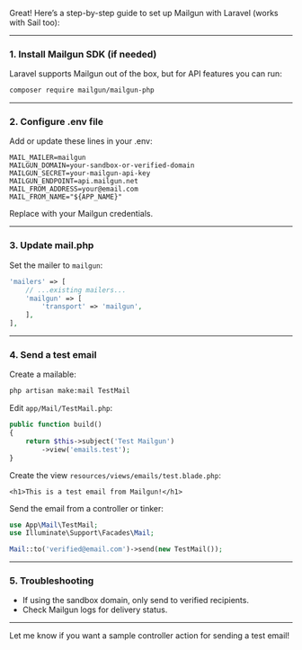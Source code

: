 Great! Here’s a step-by-step guide to set up Mailgun with Laravel (works with Sail too):

---

### 1. Install Mailgun SDK (if needed)
Laravel supports Mailgun out of the box, but for API features you can run:
```bash
composer require mailgun/mailgun-php
```

---

### 2. Configure .env file

Add or update these lines in your .env:
```
MAIL_MAILER=mailgun
MAILGUN_DOMAIN=your-sandbox-or-verified-domain
MAILGUN_SECRET=your-mailgun-api-key
MAILGUN_ENDPOINT=api.mailgun.net
MAIL_FROM_ADDRESS=your@email.com
MAIL_FROM_NAME="${APP_NAME}"
```
Replace with your Mailgun credentials.

---

### 3. Update mail.php

Set the mailer to `mailgun`:
```php
'mailers' => [
    // ...existing mailers...
    'mailgun' => [
        'transport' => 'mailgun',
    ],
],
```

---

### 4. Send a test email

Create a mailable:
```bash
php artisan make:mail TestMail
```

Edit `app/Mail/TestMail.php`:
```php
public function build()
{
    return $this->subject('Test Mailgun')
        ->view('emails.test');
}
```

Create the view `resources/views/emails/test.blade.php`:
```blade
<h1>This is a test email from Mailgun!</h1>
```

Send the email from a controller or tinker:
```php
use App\Mail\TestMail;
use Illuminate\Support\Facades\Mail;

Mail::to('verified@email.com')->send(new TestMail());
```

---

### 5. Troubleshooting

- If using the sandbox domain, only send to verified recipients.
- Check Mailgun logs for delivery status.

---

Let me know if you want a sample controller action for sending a test email!